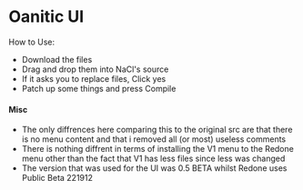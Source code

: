 # Oanitic UI
How to Use:
- Download the files
- Drag and drop them into NaCl's source
- If it asks you to replace files, Click yes
- Patch up some things and press Compile
#### Misc
- The only diffrences here comparing this to the original src are that there is no menu content and that i removed all (or most) useless comments
- There is nothing diffrent in terms of installing the V1 menu to the Redone menu other than the fact that V1 has less files since less was changed
- The version that was used for the UI was 0.5 BETA whilst Redone uses Public Beta 221912
